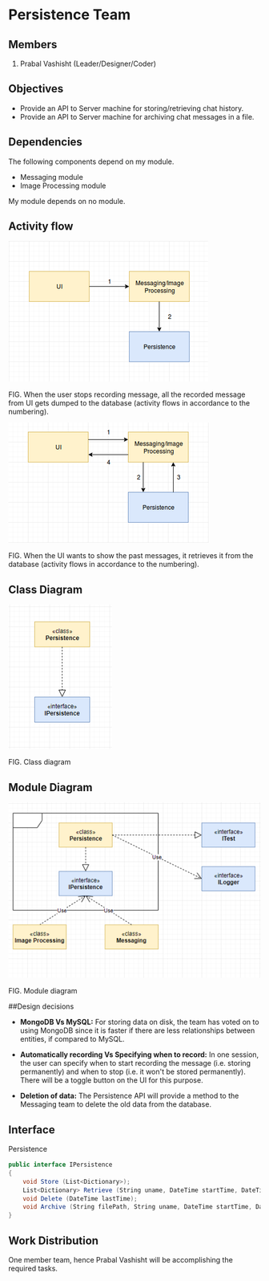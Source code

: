# Persistence Team

## Members
1. Prabal Vashisht (Leader/Designer/Coder)


## Objectives
* Provide an API to Server machine for storing/retrieving chat history.
* Provide an API to Server machine for archiving chat messages in a file.
## Dependencies 
The following components depend on my module. 

* Messaging module
* Image Processing module


My module depends on no module.

## Activity flow

![User sends a message](Readme/flow_receive.png)

FIG. When the user stops recording message, all the recorded message from UI gets dumped to the database (activity flows in accordance to the numbering).

![User receives a message](Readme/flow_send.png)

FIG. When the UI wants to show the past messages, it retrieves it from the database (activity flows in accordance to the numbering).

## Class Diagram
![Class Diagram](Readme/class_diagram.png)

FIG. Class diagram

## Module Diagram

![Module Diagram](Readme/module_diagram.png)

FIG. Module diagram

##Design decisions

* **MongoDB Vs MySQL:** For storing data on disk, the team has voted on to using MongoDB since it is faster if there are less relationships between entities, if compared to MySQL.

* **Automatically recording Vs Specifying when to record:** In one session, the user can specify when to start recording the message (i.e. storing permanently) and when to stop (i.e. it won't be stored permanently). There will be a toggle button on the UI for this purpose.

* **Deletion of data:** The Persistence API will provide a method to the Messaging team to delete the old data from the database.


## Interface 

Persistence
```csharp
public interface IPersistence
{
	void Store (List<Dictionary>);
	List<Dictionary> Retrieve (String uname, DateTime startTime, DateTime endTime);
	void Delete (DateTime lastTime);
	void Archive (String filePath, String uname, DateTime startTime, DateTime endTime);
}

```
## Work Distribution
One member team, hence Prabal Vashisht will be accomplishing the required tasks.
